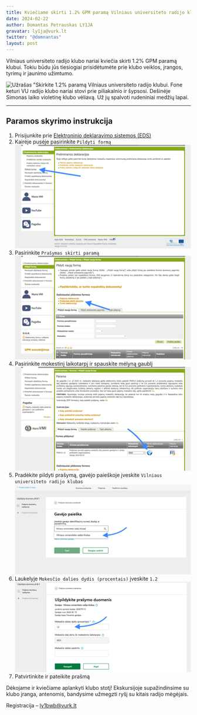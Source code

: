 ```yaml
---
title: Kviečiame skirti 1.2% GPM paramą Vilniaus universiteto radijo klubui
date: 2024-02-22
author: Domantas Petrauskas LY1JA
gravatar: ly1ja@vurk.lt
twitter: "@domnantas"
layout: post
---
```


Vilniaus universiteto radijo klubo nariai kviečia skirti 1.2% GPM paramą klubui. Tokiu būdu jūs tiesiogiai prisidėtumėte prie klubo veiklos, įrangos, tyrimų ir jaunimo užimtumo.

![Užrašas "Skirkite 1.2% paramą Vilniaus universiteto radijo klubui. Fone keturi VU radijo klubo nariai stovi prie piliakalnio ir šypsosi. Dešinėje Simonas laiko violetinę klubo vėliavą. Už jų spalvoti rudeniniai medžių lapai.](/parama-2023/skirkite-parama.png)

---

## Paramos skyrimo instrukcija

1. Prisijunkite prie [Elektroninio deklaravimo sistemos (EDS)](https://deklaravimas.vmi.lt/)
2. Kairėje pusėje pasirinkite `Pildyti formą` ![](/assets/parama-2023/zingsnis-1.png)
3. Pasirinkite `Prašymas skirti paramą` ![](/assets/parama-2023/zingsnis-2.png)
4. Pasirinkite mokestinį laikotarpį ir spauskite mėlyną gaublį ![](/assets/parama-2023/zingsnis-3.png)
5. Pradėkite pildyti prašymą, gavėjo paieškoje įveskite `Vilniaus universiteto radijo klubas` ![](/assets/parama-2023/zingsnis-4.png)
6. Laukelyje `Mokesčio dalies dydis (procentais)` įveskite `1.2` ![](/assets/parama-2023/zingsnis-5.png)
7. Patvirtinkite ir pateikite prašmą

Dėkojame ir kviečiame aplankyti klubo stotį! Ekskursijoje supažindinsime su klubo įranga, antenomis, bandysime užmegzti ryšį su kitais radijo mėgėjais.

Registracija – [ly1bwb@vurk.lt](mailto:ly1bwb@vurk.lt)
